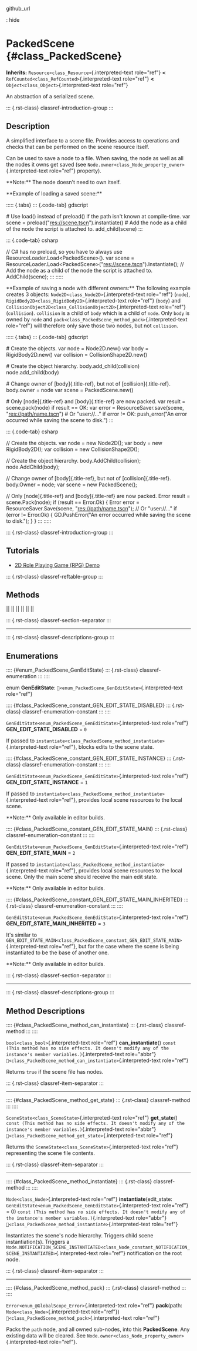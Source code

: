 github_url

:   hide

# PackedScene {#class_PackedScene}

**Inherits:** `Resource<class_Resource>`{.interpreted-text role="ref"}
**\<** `RefCounted<class_RefCounted>`{.interpreted-text role="ref"}
**\<** `Object<class_Object>`{.interpreted-text role="ref"}

An abstraction of a serialized scene.

::: {.rst-class}
classref-introduction-group
:::

## Description

A simplified interface to a scene file. Provides access to operations
and checks that can be performed on the scene resource itself.

Can be used to save a node to a file. When saving, the node as well as
all the nodes it owns get saved (see
`Node.owner<class_Node_property_owner>`{.interpreted-text role="ref"}
property).

\*\*Note:\*\* The node doesn\'t need to own itself.

\*\*Example of loading a saved scene:\*\*

::::: {.tabs}
::: {.code-tab}
gdscript

\# Use load() instead of preload() if the path isn\'t known at
compile-time. var scene = preload(\"<res://scene.tscn>\").instantiate()
\# Add the node as a child of the node the script is attached to.
add_child(scene)
:::

::: {.code-tab}
csharp

// C# has no preload, so you have to always use
ResourceLoader.Load\<PackedScene\>(). var scene =
ResourceLoader.Load\<PackedScene\>(\"<res://scene.tscn>\").Instantiate();
// Add the node as a child of the node the script is attached to.
AddChild(scene);
:::
:::::

\*\*Example of saving a node with different owners:\*\* The following
example creates 3 objects: `Node2D<class_Node2D>`{.interpreted-text
role="ref"} (`node`), `RigidBody2D<class_RigidBody2D>`{.interpreted-text
role="ref"} (`body`) and
`CollisionObject2D<class_CollisionObject2D>`{.interpreted-text
role="ref"} (`collision`). `collision` is a child of `body` which is a
child of `node`. Only `body` is owned by `node` and
`pack<class_PackedScene_method_pack>`{.interpreted-text role="ref"} will
therefore only save those two nodes, but not `collision`.

::::: {.tabs}
::: {.code-tab}
gdscript

\# Create the objects. var node = Node2D.new() var body =
RigidBody2D.new() var collision = CollisionShape2D.new()

\# Create the object hierarchy. body.add_child(collision)
node.add_child(body)

\# Change owner of [body]{.title-ref}, but not of
[collision]{.title-ref}. body.owner = node var scene = PackedScene.new()

\# Only [node]{.title-ref} and [body]{.title-ref} are now packed. var
result = scene.pack(node) if result == OK: var error =
ResourceSaver.save(scene, \"<res://path/name.tscn>\") \# Or
\"user://\...\" if error != OK: push_error(\"An error occurred while
saving the scene to disk.\")
:::

::: {.code-tab}
csharp

// Create the objects. var node = new Node2D(); var body = new
RigidBody2D(); var collision = new CollisionShape2D();

// Create the object hierarchy. body.AddChild(collision);
node.AddChild(body);

// Change owner of [body]{.title-ref}, but not of
[collision]{.title-ref}. body.Owner = node; var scene = new
PackedScene();

// Only [node]{.title-ref} and [body]{.title-ref} are now packed. Error
result = scene.Pack(node); if (result == Error.Ok) { Error error =
ResourceSaver.Save(scene, \"<res://path/name.tscn>\"); // Or
\"user://\...\" if (error != Error.Ok) { GD.PushError(\"An error
occurred while saving the scene to disk.\"); } }
:::
:::::

::: {.rst-class}
classref-introduction-group
:::

## Tutorials

- [2D Role Playing Game (RPG)
  Demo](https://godotengine.org/asset-library/asset/2729)

::: {.rst-class}
classref-reftable-group
:::

## Methods

||
||
||
||
||
||

::: {.rst-class}
classref-section-separator
:::

------------------------------------------------------------------------

::: {.rst-class}
classref-descriptions-group
:::

## Enumerations

:::: {#enum_PackedScene_GenEditState}
::: {.rst-class}
classref-enumeration
:::
::::

enum **GenEditState**:
`🔗<enum_PackedScene_GenEditState>`{.interpreted-text role="ref"}

:::: {#class_PackedScene_constant_GEN_EDIT_STATE_DISABLED}
::: {.rst-class}
classref-enumeration-constant
:::
::::

`GenEditState<enum_PackedScene_GenEditState>`{.interpreted-text
role="ref"} **GEN_EDIT_STATE_DISABLED** = `0`

If passed to
`instantiate<class_PackedScene_method_instantiate>`{.interpreted-text
role="ref"}, blocks edits to the scene state.

:::: {#class_PackedScene_constant_GEN_EDIT_STATE_INSTANCE}
::: {.rst-class}
classref-enumeration-constant
:::
::::

`GenEditState<enum_PackedScene_GenEditState>`{.interpreted-text
role="ref"} **GEN_EDIT_STATE_INSTANCE** = `1`

If passed to
`instantiate<class_PackedScene_method_instantiate>`{.interpreted-text
role="ref"}, provides local scene resources to the local scene.

\*\*Note:\*\* Only available in editor builds.

:::: {#class_PackedScene_constant_GEN_EDIT_STATE_MAIN}
::: {.rst-class}
classref-enumeration-constant
:::
::::

`GenEditState<enum_PackedScene_GenEditState>`{.interpreted-text
role="ref"} **GEN_EDIT_STATE_MAIN** = `2`

If passed to
`instantiate<class_PackedScene_method_instantiate>`{.interpreted-text
role="ref"}, provides local scene resources to the local scene. Only the
main scene should receive the main edit state.

\*\*Note:\*\* Only available in editor builds.

:::: {#class_PackedScene_constant_GEN_EDIT_STATE_MAIN_INHERITED}
::: {.rst-class}
classref-enumeration-constant
:::
::::

`GenEditState<enum_PackedScene_GenEditState>`{.interpreted-text
role="ref"} **GEN_EDIT_STATE_MAIN_INHERITED** = `3`

It\'s similar to
`GEN_EDIT_STATE_MAIN<class_PackedScene_constant_GEN_EDIT_STATE_MAIN>`{.interpreted-text
role="ref"}, but for the case where the scene is being instantiated to
be the base of another one.

\*\*Note:\*\* Only available in editor builds.

::: {.rst-class}
classref-section-separator
:::

------------------------------------------------------------------------

::: {.rst-class}
classref-descriptions-group
:::

## Method Descriptions

:::: {#class_PackedScene_method_can_instantiate}
::: {.rst-class}
classref-method
:::
::::

`bool<class_bool>`{.interpreted-text role="ref"} **can_instantiate**()
`const (This method has no side effects. It doesn't modify any of the instance's member variables.)`{.interpreted-text
role="abbr"}
`🔗<class_PackedScene_method_can_instantiate>`{.interpreted-text
role="ref"}

Returns `true` if the scene file has nodes.

::: {.rst-class}
classref-item-separator
:::

------------------------------------------------------------------------

:::: {#class_PackedScene_method_get_state}
::: {.rst-class}
classref-method
:::
::::

`SceneState<class_SceneState>`{.interpreted-text role="ref"}
**get_state**()
`const (This method has no side effects. It doesn't modify any of the instance's member variables.)`{.interpreted-text
role="abbr"} `🔗<class_PackedScene_method_get_state>`{.interpreted-text
role="ref"}

Returns the `SceneState<class_SceneState>`{.interpreted-text role="ref"}
representing the scene file contents.

::: {.rst-class}
classref-item-separator
:::

------------------------------------------------------------------------

:::: {#class_PackedScene_method_instantiate}
::: {.rst-class}
classref-method
:::
::::

`Node<class_Node>`{.interpreted-text role="ref"}
**instantiate**(edit_state:
`GenEditState<enum_PackedScene_GenEditState>`{.interpreted-text
role="ref"} = 0)
`const (This method has no side effects. It doesn't modify any of the instance's member variables.)`{.interpreted-text
role="abbr"}
`🔗<class_PackedScene_method_instantiate>`{.interpreted-text role="ref"}

Instantiates the scene\'s node hierarchy. Triggers child scene
instantiation(s). Triggers a
`Node.NOTIFICATION_SCENE_INSTANTIATED<class_Node_constant_NOTIFICATION_SCENE_INSTANTIATED>`{.interpreted-text
role="ref"} notification on the root node.

::: {.rst-class}
classref-item-separator
:::

------------------------------------------------------------------------

:::: {#class_PackedScene_method_pack}
::: {.rst-class}
classref-method
:::
::::

`Error<enum_@GlobalScope_Error>`{.interpreted-text role="ref"}
**pack**(path: `Node<class_Node>`{.interpreted-text role="ref"})
`🔗<class_PackedScene_method_pack>`{.interpreted-text role="ref"}

Packs the `path` node, and all owned sub-nodes, into this
**PackedScene**. Any existing data will be cleared. See
`Node.owner<class_Node_property_owner>`{.interpreted-text role="ref"}.
